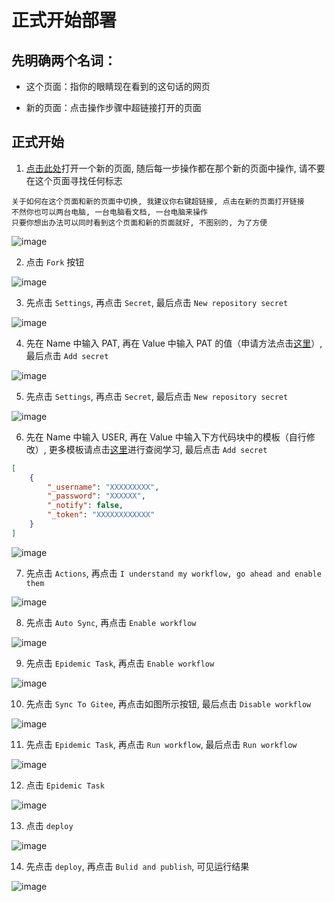 # 正式开始部署

## 先明确两个名词：

- 这个页面：指你的眼睛现在看到的这句话的网页 

- 新的页面：点击操作步骤中超链接打开的页面

## 正式开始

1. [点击此处](https://github.com/chiupam/Epidemic)打开一个新的页面, 随后每一步操作都在那个新的页面中操作, 请不要在这个页面寻找任何标志

```
关于如何在这个页面和新的页面中切换, 我建议你右键超链接, 点击在新的页面打开链接
不然你也可以两台电脑, 一台电脑看文档, 一台电脑来操作
只要你想出办法可以同时看到这个页面和新的页面就好, 不图别的, 为了方便
```

![image](https://gitee.com/chiupam/Epidemic/raw/master/Tutorial/png/Epidemic.png)

2. 点击 `Fork` 按钮

![image](https://gitee.com/chiupam/Epidemic/raw/master/Tutorial/png/main_1.png)

3. 先点击 `Settings`, 再点击 `Secret`, 最后点击 `New repository secret`

![image](https://gitee.com/chiupam/Epidemic/raw/master/Tutorial/png/main_2.png)

4. 先在 Name 中输入 PAT, 再在 Value 中输入 PAT 的值（申请方法点击[这里](https://gitee.com/chiupam/Epidemic/blob/master/Tutorial/PAT.md)）, 最后点击 `Add secret`

![image](https://gitee.com/chiupam/Epidemic/raw/master/Tutorial/png/main_3.png)

5. 先点击 `Settings`, 再点击 `Secret`, 最后点击 `New repository secret`

![image](https://gitee.com/chiupam/Epidemic/raw/master/Tutorial/png/main_4.png)

6. 先在 Name 中输入 USER, 再在 Value 中输入下方代码块中的模板（自行修改）, 更多模板请点击[这里](https://gitee.com/chiupam/Epidemic/blob/master/config/json.md)进行查阅学习, 最后点击 `Add secret`

```json
[
    {
        "_username": "XXXXXXXXX",
        "_password": "XXXXXX",
        "_notify": false,
        "_token": "XXXXXXXXXXXX"
    }
]
```

![image](https://gitee.com/chiupam/Epidemic/raw/master/Tutorial/png/main_5.png)

7. 先点击 `Actions`, 再点击 `I understand my workflow, go ahead and enable them`

![image](https://gitee.com/chiupam/Epidemic/raw/master/Tutorial/png/main_7.png)

8. 先点击 `Auto Sync`, 再点击 `Enable workflow`

![image](https://gitee.com/chiupam/Epidemic/raw/master/Tutorial/png/main_8.png)

9. 先点击 `Epidemic Task`, 再点击 `Enable workflow`

![image](https://gitee.com/chiupam/Epidemic/raw/master/Tutorial/png/main_9.png)

10. 先点击 `Sync To Gitee`, 再点击如图所示按钮, 最后点击 `Disable workflow`

![image](https://gitee.com/chiupam/Epidemic/raw/master/Tutorial/png/main_10.png)

11. 先点击 `Epidemic Task`, 再点击 `Run workflow`, 最后点击 `Run workflow`

![image](https://gitee.com/chiupam/Epidemic/raw/master/Tutorial/png/main_11.png)

12. 点击 `Epidemic Task`

![image](https://gitee.com/chiupam/Epidemic/raw/master/Tutorial/png/main_12.png)

13. 点击 `deploy`

![image](https://gitee.com/chiupam/Epidemic/raw/master/Tutorial/png/main_13.png)

14. 先点击 `deploy`, 再点击 `Bulid and publish`, 可见运行结果

![image](https://gitee.com/chiupam/Epidemic/raw/master/Tutorial/png/main_14.png)
